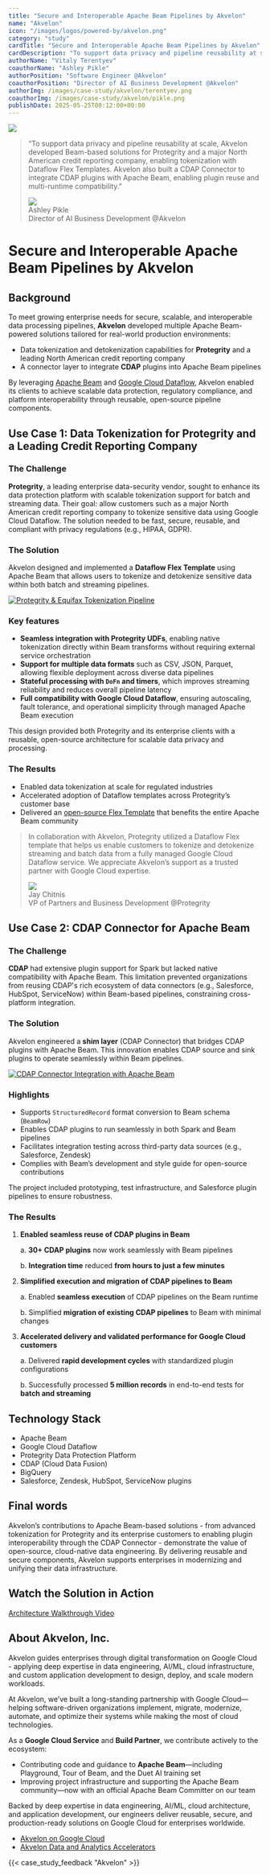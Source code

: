 ```yaml
---
title: "Secure and Interoperable Apache Beam Pipelines by Akvelon"
name: "Akvelon"
icon: "/images/logos/powered-by/akvelon.png"
category: "study"
cardTitle: "Secure and Interoperable Apache Beam Pipelines by Akvelon"
cardDescription: "To support data privacy and pipeline reusability at scale, Akvelon developed Beam-based solutions for Protegrity and a major North American credit reporting company, enabling tokenization with Dataflow Flex Templates. Akvelon also built a CDAP Connector to integrate CDAP plugins with Apache Beam, enabling plugin reuse and multi-runtime compatibility."
authorName: "Vitaly Terentyev"
coauthorName: "Ashley Pikle"
authorPosition: "Software Engineer @Akvelon"
coauthorPosition: "Director of AI Business Development @Akvelon"
authorImg: /images/case-study/akvelon/terentyev.png
coauthorImg: /images/case-study/akvelon/pikle.png
publishDate: 2025-05-25T00:12:00+00:00
---
```

<!--
Licensed under the Apache License, Version 2.0 (the "License");
you may not use this file except in compliance with the License.
You may obtain a copy of the License at

http://www.apache.org/licenses/LICENSE-2.0

Unless required by applicable law or agreed to in writing, software
distributed under the License is distributed on an "AS IS" BASIS,
WITHOUT WARRANTIES OR CONDITIONS OF ANY KIND, either express or implied.
See the License for the specific language governing permissions and
limitations under the License.
-->
<div class="case-study-opinion">
    <div class="case-study-opinion-img">
        <img src="/images/logos/powered-by/akvelon.png"/>
    </div>
    <blockquote class="case-study-quote-block">
      <p class="case-study-quote-text">
        “To support data privacy and pipeline reusability at scale, Akvelon developed Beam-based solutions for Protegrity and a major North American credit reporting company, enabling tokenization with Dataflow Flex Templates. Akvelon also built a CDAP Connector to integrate CDAP plugins with Apache Beam, enabling plugin reuse and multi-runtime compatibility.”
      </p>
      <div class="case-study-quote-author">
        <div class="case-study-quote-author-img">
            <img src="/images/case-study/akvelon/pikle.png">
        </div>
        <div class="case-study-quote-author-info">
            <div class="case-study-quote-author-name">
              Ashley Pikle
            </div>
            <div class="case-study-quote-author-position">
              Director of AI Business Development @Akvelon
            </div>
        </div>
      </div>
    </blockquote>
</div>
<div class="case-study-post">

# Secure and Interoperable Apache Beam Pipelines by Akvelon

## Background

To meet growing enterprise needs for secure, scalable, and interoperable data processing pipelines, **Akvelon** developed multiple Apache Beam-powered solutions tailored for real-world production environments:
- Data tokenization and detokenization capabilities for **Protegrity** and a leading North American credit reporting company
- A connector layer to integrate **CDAP** plugins into Apache Beam pipelines

By leveraging [Apache Beam](https://beam.apache.org/) and [Google Cloud Dataflow](https://cloud.google.com/products/dataflow?hl=en), Akvelon enabled its clients to achieve scalable data protection, regulatory compliance, and platform interoperability through reusable, open-source pipeline components.

## Use Case 1: Data Tokenization for Protegrity and a Leading Credit Reporting Company

### The Challenge

**Protegrity**, a leading enterprise data-security vendor, sought to enhance its data protection platform with scalable tokenization support for batch and streaming data. Their goal: allow customers such as a major North American credit reporting company to tokenize sensitive data using Google Cloud Dataflow. The solution needed to be fast, secure, reusable, and compliant with privacy regulations (e.g., HIPAA, GDPR).

### The Solution

Akvelon designed and implemented a **Dataflow Flex Template** using Apache Beam that allows users to tokenize and detokenize sensitive data within both batch and streaming pipelines.

<div class="post-scheme">
    <a href="/images/case-study/akvelon/diagram-01.png" target="_blank" title="Click to enlarge">
        <img src="/images/case-study/akvelon/diagram-01.png" alt="Protegrity & Equifax Tokenization Pipeline">
    </a>
</div>

### Key features
- **Seamless integration with Protegrity UDFs**, enabling native tokenization directly within Beam transforms without requiring external service orchestration
- **Support for multiple data formats** such as CSV, JSON, Parquet, allowing flexible deployment across diverse data pipelines
- **Stateful processing with `DoFn` and timers**, which improves streaming reliability and reduces overall pipeline latency
- **Full compatibility with Google Cloud Dataflow**, ensuring autoscaling, fault tolerance, and operational simplicity through managed Apache Beam execution

This design provided both Protegrity and its enterprise clients with a reusable, open-source architecture for scalable data privacy and processing.

### The Results
- Enabled data tokenization at scale for regulated industries
- Accelerated adoption of Dataflow templates across Protegrity’s customer base
- Delivered an [open-source Flex Template](https://github.com/apache/beam/blob/master/examples/java/src/main/java/org/apache/beam/examples/complete/datatokenization/README.md) that benefits the entire Apache Beam community

<blockquote class="case-study-quote-block case-study-quote-wrapped">
  <p class="case-study-quote-text">
    In collaboration with Akvelon, Protegrity utilized a Dataflow Flex template that helps us enable customers to tokenize and detokenize streaming and batch data from a fully managed Google Cloud Dataflow service. We appreciate Akvelon’s support as a trusted partner with Google Cloud expertise.
  </p>
  <div class="case-study-quote-author">
    <div class="case-study-quote-author-img">
        <img src="/images/case-study/akvelon/chitnis.png">
    </div>
    <div class="case-study-quote-author-info">
        <div class="case-study-quote-author-name">
          Jay Chitnis
        </div>
        <div class="case-study-quote-author-position">
          VP of Partners and Business Development @Protegrity
        </div>
    </div>
  </div>
</blockquote>

## Use Case 2: CDAP Connector for Apache Beam

### The Challenge

**CDAP** had extensive plugin support for Spark but lacked native compatibility with Apache Beam. This limitation prevented organizations from reusing CDAP's rich ecosystem of data connectors (e.g., Salesforce, HubSpot, ServiceNow) within Beam-based pipelines, constraining cross-platform integration.

### The Solution

Akvelon engineered a **shim layer** (CDAP Connector) that bridges CDAP plugins with Apache Beam. This innovation enables CDAP source and sink plugins to operate seamlessly within Beam pipelines.

<div class="post-scheme">
    <a href="/images/case-study/akvelon/diagram-02.png" target="_blank" title="Click to enlarge">
        <img src="/images/case-study/akvelon/diagram-02.png" alt="CDAP Connector Integration with Apache Beam">
    </a>
</div>

### Highlights

- Supports `StructuredRecord` format conversion to Beam schema (`BeamRow`)
- Enables CDAP plugins to run seamlessly in both Spark and Beam pipelines
- Facilitates integration testing across third-party data sources (e.g., Salesforce, Zendesk)
- Complies with Beam’s development and style guide for open-source contributions

The project included prototyping, test infrastructure, and Salesforce plugin pipelines to ensure robustness.

### The Results

1. **Enabled seamless reuse of CDAP plugins in Beam**

   a.  **30+ CDAP plugins** now work seamlessly with Beam pipelines

   b.  **Integration time** reduced **from hours to just a few minutes**

2. **Simplified execution and migration of CDAP pipelines to Beam**

   a.  Enabled **seamless execution** of CDAP pipelines on the Beam runtime

   b.  Simplified **migration of existing CDAP pipelines** to Beam with minimal changes

3. **Accelerated delivery and validated performance for Google Cloud customers**

   a.  Delivered **rapid development cycles** with standardized plugin configurations

   b.  Successfully processed **5 million records** in end-to-end tests for **batch and streaming**

## Technology Stack

- Apache Beam
- Google Cloud Dataflow
- Protegrity Data Protection Platform
- CDAP (Cloud Data Fusion)
- BigQuery
- Salesforce, Zendesk, HubSpot, ServiceNow plugins

## Final words

Akvelon’s contributions to Apache Beam-based solutions - from advanced tokenization for Protegrity and its enterprise customers to enabling plugin interoperability through the CDAP Connector - demonstrate the value of open-source, cloud-native data engineering. By delivering reusable and secure components, Akvelon supports enterprises in modernizing and unifying their data infrastructure.

## Watch the Solution in Action

[Architecture Walkthrough Video ](https://www.youtube.com/watch?v=IQIzdfNIAHk)

## About Akvelon, Inc.

Akvelon guides enterprises through digital transformation on Google Cloud - applying deep expertise in data engineering, AI/ML, cloud infrastructure, and custom application development to design, deploy, and scale modern workloads.

At Akvelon, we’ve built a long-standing partnership with Google Cloud—helping software-driven organizations implement, migrate, modernize, automate, and optimize their systems while making the most of cloud technologies.

As a **Google Cloud Service** and **Build Partner**, we contribute actively to the ecosystem:
- Contributing code and guidance to **Apache Beam**—including Playground, Tour of Beam, and the Duet AI training set
- Improving project infrastructure and supporting the Apache Beam community—now with an official Apache Beam Committer on our team

Backed by deep expertise in data engineering, AI/ML, cloud architecture, and application development, our engineers deliver reusable, secure, and production-ready solutions on Google Cloud for enterprises worldwide.

- [Akvelon on Google Cloud](https://cloud.google.com/find-a-partner/partner/akvelon)
- [Akvelon Data and Analytics Accelerators](https://github.com/akvelon/DnA_accelerators)

{{< case_study_feedback "Akvelon" >}}

</div>
<div class="clear-nav"></div>
